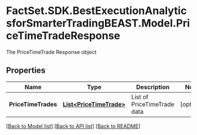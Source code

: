 # FactSet.SDK.BestExecutionAnalyticsforSmarterTradingBEAST.Model.PriceTimeTradeResponse
The PriceTimeTrade Response object

## Properties

Name | Type | Description | Notes
------------ | ------------- | ------------- | -------------
**PriceTimeTrades** | [**List&lt;PriceTimeTrade&gt;**](PriceTimeTrade.md) | List of PriceTimeTrade data | [optional] 

[[Back to Model list]](../README.md#documentation-for-models) [[Back to API list]](../README.md#documentation-for-api-endpoints) [[Back to README]](../README.md)

